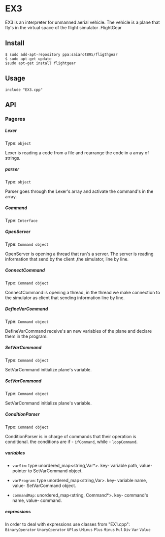 # EX3

EX3 is an ‫‪interpreter‬‬ for unmanned aerial vehicle. 
The vehicle is a plane that fly's in the virtual space of the flight simulator ‫‪FlightGear‬. 

## Install

```
$ sudo add-apt-repository ppa:saiarot895/fligthgear
$ sudo apt-get update
$sudo apt-get install flightgear
```

## Usage

```
include "EX3.cpp"
```

## API

### Pageres

##### Lexer

Type: `object`

Lexer is reading a code from a file and rearrange
the code in a array of strings.  

##### parser

Type: `object`

Parser goes through the Lexer's array and activate
the command's in the array.

##### Command

Type: `Interface`

##### OpenServer

Type: `Command object`

OpenServer is opening a thread that run's a server.
The server is reading information that send by the
client ,the simulator, line by line.

##### ConnectCommand

Type: `Command object`

ConnectCommand is opening a thread, in the
thread we make connection to the simulator as
client that sending information line by line.

##### DefineVarCommand

Type: `Command object`

DefineVarCommand receive's an new variables of
the plane and declare them in the program.

##### SetVarCommand

Type: `Command object`

SetVarCommand initialize plane's variable.

##### SetVarCommand

Type: `Command object`

SetVarCommand initialize plane's variable.

##### ConditionParser

Type: `Command object`

ConditionParser is in charge of commands that 
their operation is conditional. the conditions are
if - `ifCommand`, while - `loopCommand`.

##### variables

- `varSim`: type unordered_map<string,Var*>.
            key- variable path, value- pointer to 
            SetVarCommand object.
            
- `varProgram`: type unordered_map<string,Var>. 
                key- variable name, value- SetVarCommand
                object.
                
- `commandMap`: unordered_map<string, Command*>.
                key- command's name, value- command.
                
##### expressions

In order to deal with expressions use classes from "EX1.cpp":
`BinaryOperator` `UnaryOperator` `UPlus` `UMinus` `Plus` `Minus` 
`Mul` `Div` `Var` `Value`
